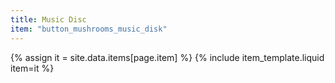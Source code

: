 ```yaml
---
title: Music Disc
item: "button_mushrooms_music_disk"
---
```


{% assign it = site.data.items[page.item] %}
{% include item_template.liquid item=it %}


